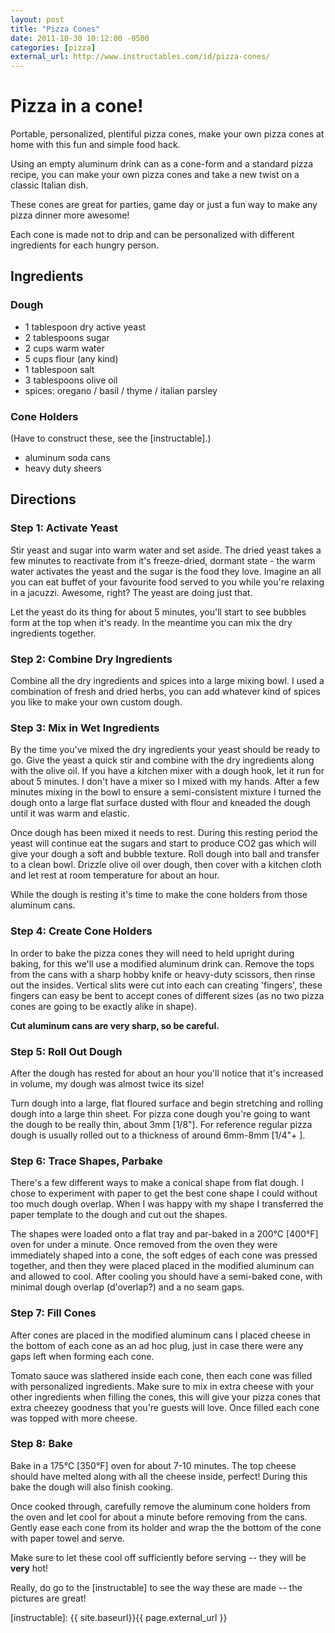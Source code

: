 ```yaml
---
layout: post
title: "Pizza Cones"
date: 2011-10-30 10:12:00 -0500
categories: [pizza]
external_url: http://www.instructables.com/id/pizza-cones/
---
```


# Pizza in a cone!

Portable, personalized, plentiful pizza cones, make your own pizza
cones at home with this fun and simple food hack.

Using an empty aluminum drink can as a cone-form and a standard pizza
recipe, you can make your own pizza cones and take a new twist on a
classic Italian dish.

These cones are great for parties, game day or just a fun way to make
any pizza dinner more awesome!

Each cone is made not to drip and can be personalized with different
ingredients for each hungry person.

## Ingredients

### Dough

- 1 tablespoon dry active yeast
- 2 tablespoons sugar
- 2 cups warm water
- 5 cups flour (any kind)
- 1 tablespoon salt
- 3 tablespoons olive oil
- spices: oregano / basil / thyme / italian parsley

### Cone Holders

(Have to construct these, see the [instructable].)

- aluminum soda cans
- heavy duty sheers

## Directions

### Step 1: Activate Yeast

Stir yeast and sugar into warm water and set aside. The dried yeast
takes a few minutes to reactivate from it's freeze-dried, dormant
state - the warm water activates the yeast and the sugar is the food
they love. Imagine an all you can eat buffet of your favourite food
served to you while you're relaxing in a jacuzzi. Awesome, right? The
yeast are doing just that.

Let the yeast do its thing for about 5 minutes, you'll start to see
bubbles form at the top when it's ready. In the meantime you can mix
the dry ingredients together.

### Step 2: Combine Dry Ingredients

Combine all the dry ingredients and spices into a large mixing bowl. I
used a combination of fresh and dried herbs, you can add whatever kind
of spices you like to make your own custom dough.

### Step 3: Mix in Wet Ingredients

By the time you've mixed the dry ingredients your yeast should be
ready to go. Give the yeast a quick stir and combine with the dry
ingredients along with the olive oil. If you have a kitchen mixer with
a dough hook, let it run for about 5 minutes. I don't have a mixer so
I mixed with my hands. After a few minutes mixing in the bowl to
ensure a semi-consistent mixture I turned the dough onto a large flat
surface dusted with flour and kneaded the dough until it was warm and
elastic.

Once dough has been mixed it needs to rest. During this resting period
the yeast will continue eat the sugars and start to produce CO2 gas
which will give your dough a soft and bubble texture.  Roll dough into
ball and transfer to a clean bowl. Drizzle olive oil over dough, then
cover with a kitchen cloth and let rest at room temperature for about
an hour.

While the dough is resting it's time to make the cone holders from
those aluminum cans.

### Step 4: Create Cone Holders

In order to bake the pizza cones they will need to held upright during
baking, for this we'll use a modified aluminum drink can.  Remove the
tops from the cans with a sharp hobby knife or heavy-duty scissors,
then rinse out the insides.  Vertical slits were cut into each can
creating 'fingers', these fingers can easy be bent to accept cones of
different sizes (as no two pizza cones are going to be exactly alike
in shape).

**Cut aluminum cans are very sharp, so be careful.**

### Step 5: Roll Out Dough

After the dough has rested for about an hour you'll notice that it's
increased in volume, my dough was almost twice its size!

Turn dough into a large, flat floured surface and begin stretching and
rolling dough into a large thin sheet. For pizza cone dough you're
going to want the dough to be really thin, about 3mm [1/8"]. For
reference regular pizza dough is usually rolled out to a thickness of
around 6mm-8mm [1/4"+ ].

### Step 6: Trace Shapes, Parbake

There's a few different ways to make a conical shape from flat dough.
I chose to experiment with paper to get the best cone shape I could
without too much dough overlap. When I was happy with my shape I
transferred the paper template to the dough and cut out the shapes.

The shapes were loaded onto a flat tray and par-baked in a 200°C
[400°F] oven for under a minute. Once removed from the oven they were
immediately shaped into a cone, the soft edges of each cone was
pressed together, and then they were placed placed in the modified
aluminum can and allowed to cool. After cooling you should have a
semi-baked cone, with minimal dough overlap (d'overlap?) and a no seam
gaps.

### Step 7: Fill Cones

After cones are placed in the modified aluminum cans I placed cheese
in the bottom of each cone as an ad hoc plug, just in case there were
any gaps left when forming each cone.

Tomato sauce was slathered inside each cone, then each cone was filled
with personalized ingredients. Make sure to mix in extra cheese with
your other ingredients when filling the cones, this will give your
pizza cones that extra cheezey goodness that you're guests will
love. Once filled each cone was topped with more cheese.

### Step 8: Bake

Bake in a 175°C [350°F] oven for about 7-10 minutes. The top cheese
should have melted along with all the cheese inside, perfect! During
this bake the dough will also finish cooking.

Once cooked through, carefully remove the aluminum cone holders from
the oven and let cool for about a minute before removing from the
cans. Gently ease each cone from its holder and wrap the the bottom of
the cone with paper towel and serve.

Make sure to let these cool off sufficiently before serving -- they
will be **very** hot!

Really, do go to the [instructable] to see the way these are made -- the pictures are great!

[instructable]: {{ site.baseurl}}{{ page.external_url }}


